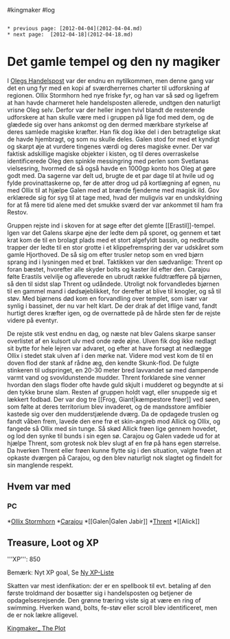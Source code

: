 #kingmaker #log

```ad-info

* previous page: [2012-04-04](2012-04-04.md)
* next page:  [2012-04-18](2012-04-18.md) 
```

# Det gamle tempel og den ny magiker  
 
I [Olegs Handelspost](Olegs%20Handelspost.md) var der endnu en nytilkommen, men denne gang var det en ung fyr med en kopi af sværdherrernes charter til udforskning af regionen. Ollix Stormhorn hed nye friske fyr, og han var så sød og ligefrem at han havde charmeret hele handelsposten allerede, undtgen den naturligt vrisne Oleg selv. Derfor var der heller ingen tvivl blandt de resterende udforskere at han skulle være med i gruppen på lige fod med dem, og de glædede sig over hans ankomst og den dermed mærkbare styrkelse af deres samlede magiske kræfter. Han fik dog ikke del i den betragtelige skat de havde hjembragt, og som nu skulle deles. Galen stod for med et kyndigt og skarpt øje at vurdere tingenes værdi og deres magiske evner. Der var faktisk adskillige magiske objekter i kisten, og til deres overraskelse identificerede Oleg den spinkle messingring med perlen som Svetlanas vielsesring, hvormed de så også havde en 1000gp konto hos Oleg at gøre godt med. Da sagerne var delt ud, brugte de et par dage til at hvile ud og fylde provinattaskerne op, før de atter drog ud på kortlægning af egnen, nu med Ollix til at hjælpe Galen med at brænde fjenderne med magisk ild. Gov erklærede sig for syg til at tage med, hvad der muligvis var en undskyldning for at få mere tid alene med det smukke sværd der var ankommet til ham fra Restov.
Gruppen rejste ind i skoven for at søge efter det glemte [[Erastil]]-tempel. Igen var det Galens skarpe øjne der ledte dem på sporet, og gennem et tæt krat kom de til en brolagt plads med et stort algefyldt bassin, og nedbrudte trapper der ledte til en stor grotte i et klippefremspring der var udskåret som gamle Hjorthoved. De så sig om efter trusler netop som en vred bjørn sprang ind i lysningen med et brøl. Taktikken var den sædvanlige: Thrent op foran bæstet, hvorefter alle skyder bolts og kaster ild efter den. Carajou følte Erastils velvilje og afleverede en ubrudt række fuldtræffere på bjørnen, så den til sidst slap Thrent og udåndede. Utroligt nok forvandledes bjørnen til en gammel mand i dødsøjeblikket, for derefter at blive til knogler, og så til støv. Med bjørnens død kom en forvandling over templet, som især var synlig i bassinet, der nu var helt klart. De der drak af det liflige vand, fandt hurtigt deres kræfter igen, og de overnattede på de hårde sten før de rejste videre på eventyr.
De rejste stik vest endnu en dag, og næste nat blev Galens skarpe sanser overlistet af en kulsort ulv med onde røde øjne. Ulven fik dog ikke nedlagt sit bytte for hele lejren var advaret, og efter at have forsøgt at nedlægge Ollix i stedet stak ulven af i den mørke nat. Videre mod vest kom de til en doven flod der stank af rådne æg, den kendte Skunk-flod. De fulgte stinkeren til udspringet, en 20-30 meter bred lavvandet sø med dampende varmt vand og svovldunstende mudder. Thrent forklarede sine venner hvordan den slags floder ofte havde guld skjult i mudderet og begyndte at si den tykke brune slam. Resten af gruppen holdt vagt, eller snuppede sig et lækkert fodbad. Der var dog tre [[Frog, Giant|kæmpestore frøer]] ved søen, som følte at deres territorium blev invaderet, og de mandsstore amfibier kastede sig over den mudderstjælende dværg. Da de opdagede truslen og fandt våben frem, lavede den ene frø et skin-angreb mod Allick og Ollix, og fangede så Ollix med sin tunge. Så skød Allick frøen lige gennem hovedet, og lod den synke til bunds i sin egen sø. Carajou og Galen vadede ud for at hjælpe Thrent, som grotesk nok blev slugt af en frø på hans egen størrelse. Da hverken Thrent eller frøen kunne flytte sig i den situation, valgte frøen at opkaste dværgen på Carajou, og den blev naturligt nok slagtet og findelt for sin manglende respekt.
 
## Hvem var med 
### PC 
*[Ollix Stormhorn](Ollix%20Stormhorn.md)
*[Carajou](Carajou.md)
*[[Galen|Galen Jabir]]
*[Thrent](Thrent%20Rasnor.md)
*[[Alick]] 
## Treasure, Loot og XP 
'''XP''': 850 
Bemærk: Nyt XP goal, Se [Ny XP-Liste](Ny%20XP-Liste.md)
Skatten var mest idenfikation: der er en spellbook til evt. betaling af den første troldmand der bosætter sig i handelsposten og betjener de opdagelsesrejsende. Den grønne træring viste sig at være en ring of swimming. Hverken wand, bolts, fe-støv eller scroll blev identificeret, men de er nok lækre alligevel.
[Kingmaker_ The Plot](Kingmaker_%20The%20Plot.md)

